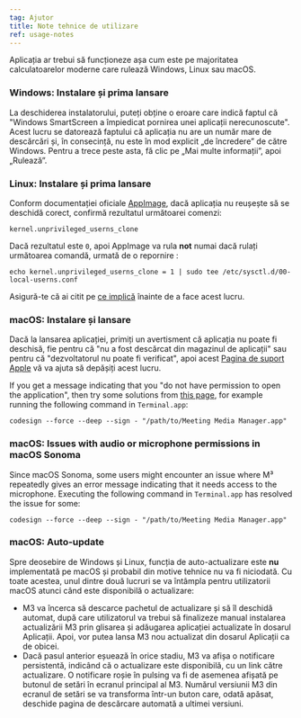 ```yaml
---
tag: Ajutor
title: Note tehnice de utilizare
ref: usage-notes
---
```


Aplicația ar trebui să funcționeze așa cum este pe majoritatea calculatoarelor moderne care rulează Windows, Linux sau macOS.

### Windows: Instalare și prima lansare

La deschiderea instalatorului, puteți obține o eroare [](assets/img/other/win-smartscreen.png) care indică faptul că "Windows SmartScreen a împiedicat pornirea unei aplicații nerecunoscute". Acest lucru se datorează faptului că aplicația nu are un număr mare de descărcări și, în consecință, nu este în mod explicit „de încredere” de către Windows. Pentru a trece peste asta, fă clic pe „Mai multe informații”, apoi „Rulează”.

### Linux: Instalare și prima lansare

Conform documentației oficiale [AppImage](https://docs.appimage.org/user-guide/troubleshooting/electron-sandboxing.html), dacă aplicația nu reușește să se deschidă corect, confirmă rezultatul următoarei comenzi:

`kernel.unprivileged_userns_clone`

Dacă rezultatul este `0`, apoi AppImage va rula **not** numai dacă rulați următoarea comandă, urmată de o repornire :

`echo kernel.unprivileged_userns_clone = 1 | sudo tee /etc/sysctl.d/00-local-userns.conf`

Asigură-te că ai citit pe [ce implică](https://lwn.net/Articles/673597/) înainte de a face acest lucru.

### macOS: Instalare și lansare

Dacă la lansarea aplicației, primiți un avertisment că aplicația nu poate fi deschisă, fie pentru că "nu a fost descărcat din magazinul de aplicații" sau pentru că "dezvoltatorul nu poate fi verificat", apoi acest [Pagina de suport Apple](https://support.apple.com/en-ca/HT202491) vă va ajuta să depășiți acest lucru.

If you get a message indicating that you "do not have permission to open the application", then try some solutions from [this page](https://stackoverflow.com/questions/64842819/cant-run-app-because-of-permission-in-big-sur/64895860), for example running the following command in `Terminal.app`:

`codesign --force --deep --sign - "/path/to/Meeting Media Manager.app"`

### macOS: Issues with audio or microphone permissions in macOS Sonoma

Since macOS Sonoma, some users might encounter an issue where M³ repeatedly gives an error message indicating that it needs access to the microphone. Executing the following command in `Terminal.app` has resolved the issue for some:

`codesign --force --deep --sign - "/path/to/Meeting Media Manager.app"`

### macOS: Auto-update

Spre deosebire de Windows și Linux, funcția de auto-actualizare este **nu** implementată pe macOS și probabil din motive tehnice nu va fi niciodată. Cu toate acestea, unul dintre două lucruri se va întâmpla pentru utilizatorii macOS atunci când este disponibilă o actualizare:

- M3 va încerca să descarce pachetul de actualizare și să îl deschidă automat, după care utilizatorul va trebui să finalizeze manual instalarea actualizării M3 prin glisarea și adăugarea aplicației actualizate în dosarul Aplicații. Apoi, vor putea lansa M3 nou actualizat din dosarul Aplicații ca de obicei.
- Dacă pasul anterior eșuează în orice stadiu, M3 va afișa o notificare persistentă, indicând că o actualizare este disponibilă, cu un link către actualizare. O notificare roșie în pulsing va fi de asemenea afișată pe butonul de setări în ecranul principal al M3. Numărul versiunii M3 din ecranul de setări se va transforma într-un buton care, odată apăsat, deschide pagina de descărcare automată a ultimei versiuni.
